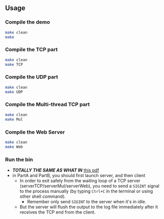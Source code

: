 ## Usage
### Compile the demo
```bash
make clean
make
```
### Compile the TCP part
```bash
make clean
make TCP
```
### Compile the UDP part
```bash
make clean
make UDP
``` 
### Compile the Multi-thread TCP part
```bash
make clean
make Mul
```
### Compile the Web Server
```bash
make clean
make Web
```
### Run the bin
- ___TOTALLY THE SAME AS WHAT IN___ [this pdf](./lab1-cs536.pdf)
- in PartA and PartB, you should first launch server, and then client
    - In order to exit safely from the waiting loop of a TCP server (serverTCP/serverMul/serverWeb), you need to send a `SIGINT` signal to the process manually (by typing `Ctrl+C` in the terminal or using other shell command).
        - Remember only send `SIGINT` to the server when it's in idle.
    - But the server will flush the output to the log file immediately after it receives the TCP end from the client.